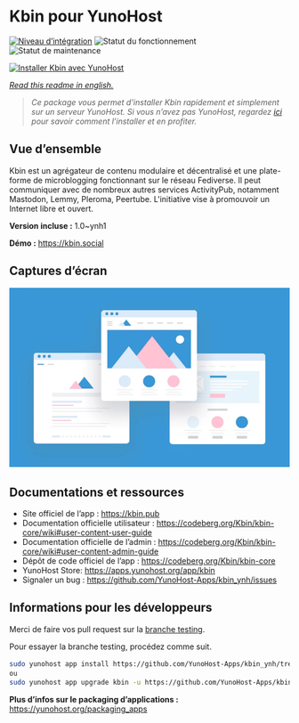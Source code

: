 <!--
N.B.: This README was automatically generated by https://github.com/YunoHost/apps/tree/master/tools/README-generator
It shall NOT be edited by hand.
-->

# Kbin pour YunoHost

[![Niveau d’intégration](https://dash.yunohost.org/integration/kbin.svg)](https://dash.yunohost.org/appci/app/kbin) ![Statut du fonctionnement](https://ci-apps.yunohost.org/ci/badges/kbin.status.svg) ![Statut de maintenance](https://ci-apps.yunohost.org/ci/badges/kbin.maintain.svg)

[![Installer Kbin avec YunoHost](https://install-app.yunohost.org/install-with-yunohost.svg)](https://install-app.yunohost.org/?app=kbin)

*[Read this readme in english.](./README.md)*

> *Ce package vous permet d’installer Kbin rapidement et simplement sur un serveur YunoHost.
Si vous n’avez pas YunoHost, regardez [ici](https://yunohost.org/#/install) pour savoir comment l’installer et en profiter.*

## Vue d’ensemble

Kbin est un agrégateur de contenu modulaire et décentralisé et une plate-forme de microblogging fonctionnant sur le réseau Fediverse. Il peut communiquer avec de nombreux autres services ActivityPub, notamment Mastodon, Lemmy, Pleroma, Peertube. L'initiative vise à promouvoir un Internet libre et ouvert.


**Version incluse :** 1.0~ynh1

**Démo :** https://kbin.social

## Captures d’écran

![Capture d’écran de Kbin](./doc/screenshots/example.jpg)

## Documentations et ressources

* Site officiel de l’app : <https://kbin.pub>
* Documentation officielle utilisateur : <https://codeberg.org/Kbin/kbin-core/wiki#user-content-user-guide>
* Documentation officielle de l’admin : <https://codeberg.org/Kbin/kbin-core/wiki#user-content-admin-guide>
* Dépôt de code officiel de l’app : <https://codeberg.org/Kbin/kbin-core>
* YunoHost Store: <https://apps.yunohost.org/app/kbin>
* Signaler un bug : <https://github.com/YunoHost-Apps/kbin_ynh/issues>

## Informations pour les développeurs

Merci de faire vos pull request sur la [branche testing](https://github.com/YunoHost-Apps/kbin_ynh/tree/testing).

Pour essayer la branche testing, procédez comme suit.

``` bash
sudo yunohost app install https://github.com/YunoHost-Apps/kbin_ynh/tree/testing --debug
ou
sudo yunohost app upgrade kbin -u https://github.com/YunoHost-Apps/kbin_ynh/tree/testing --debug
```

**Plus d’infos sur le packaging d’applications :** <https://yunohost.org/packaging_apps>